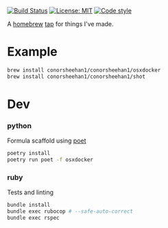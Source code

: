 [![Build Status](https://github.com/ConorSheehan1/homebrew-ConorSheehan1/workflows/ci/badge.svg)](https://github.com/ConorSheehan1/homebrew-ConorSheehan1/actions/)
[![License: MIT](https://img.shields.io/badge/License-MIT-yellow.svg)](https://opensource.org/licenses/MIT)
[![Code style](https://img.shields.io/badge/code_style-rubocop-black.svg)](https://github.com/rubocop-hq/rubocop)

A [homebrew](https://docs.brew.sh/) [tap](https://docs.brew.sh/How-to-Create-and-Maintain-a-Tap) for things I've made.

# Example
```bash
brew install conorsheehan1/conorsheehan1/osxdocker
brew install conorsheehan1/conorsheehan1/shot
```

# Dev
### python
Formula scaffold using [poet](https://github.com/tdsmith/homebrew-pypi-poet)
```bash
poetry install
poetry run poet -f osxdocker
```

### ruby
Tests and linting
```bash
bundle install
bundle exec rubocop # --safe-auto-correct
bundle exec rspec
```
